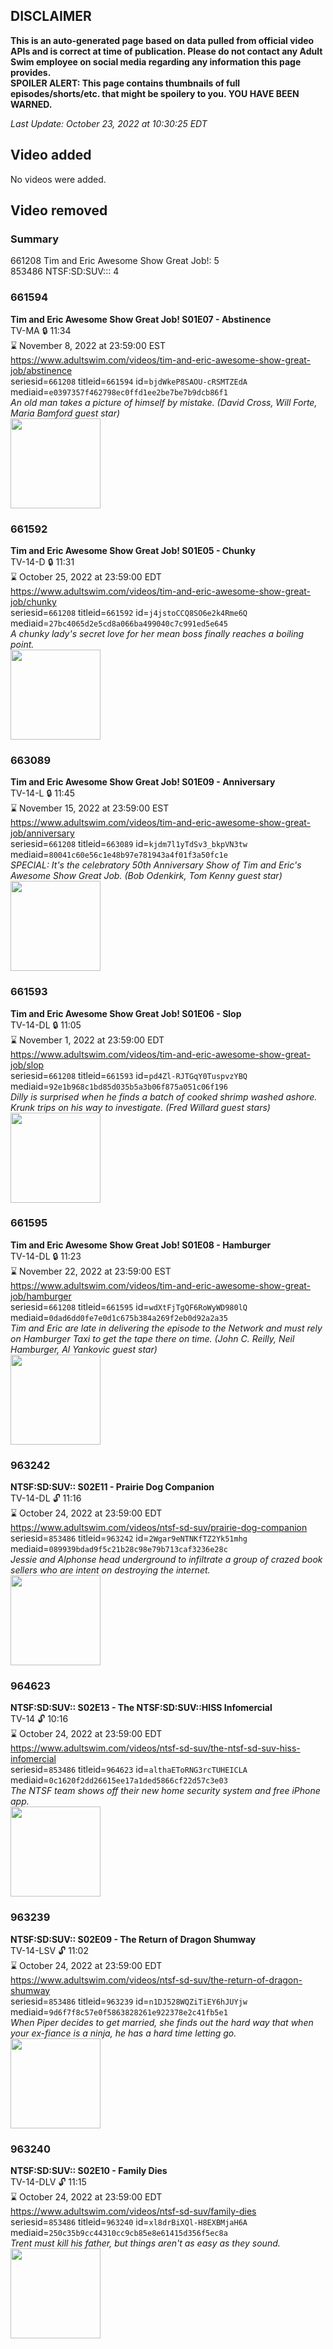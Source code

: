 ## DISCLAIMER
**This is an auto-generated page based on data pulled from official video APIs and is correct at time of publication. Please do not contact any Adult Swim employee on social media regarding any information this page provides.**  
**SPOILER ALERT: This page contains thumbnails of full episodes/shorts/etc. that might be spoilery to you. YOU HAVE BEEN WARNED.**  

_Last Update: October 23, 2022 at 10:30:25 EDT_
## Video added
No videos were added.  
## Video removed
### Summary
661208 Tim and Eric Awesome Show Great Job!: 5  
853486 NTSF:SD:SUV::: 4  
### 661594
**Tim and Eric Awesome Show Great Job! S01E07 - Abstinence**  
TV-MA 🔒 11:34  
⌛ November 8, 2022 at 23:59:00 EST  
https://www.adultswim.com/videos/tim-and-eric-awesome-show-great-job/abstinence  
seriesid=`661208` titleid=`661594` id=`bjdWkeP8SAOU-cRSMTZEdA` mediaid=`e0397357f462798ec0ffd1ee2be7be7b9dcb86f1`  
_An old man takes a picture of himself by mistake.
(David Cross, Will Forte, Maria Bamford guest star)_  
<a href="https://media.cdn.adultswim.com/uploads/20210106/thumbnails/2_21161620486-timanderic_107.jpg"><img src="https://media.cdn.adultswim.com/uploads/20210106/thumbnails/2_21161620486-timanderic_107.jpg" height="144px" /></a>
### 661592
**Tim and Eric Awesome Show Great Job! S01E05 - Chunky**  
TV-14-D 🔒 11:31  
⌛ October 25, 2022 at 23:59:00 EDT  
https://www.adultswim.com/videos/tim-and-eric-awesome-show-great-job/chunky  
seriesid=`661208` titleid=`661592` id=`j4jstoCCQ8SO6e2k4Rme6Q` mediaid=`27bc4065d2e5cd8a066ba499040c7c991ed5e645`  
_A chunky lady's secret love for her mean boss finally reaches a boiling point._  
<a href="https://media.cdn.adultswim.com/uploads/20210106/thumbnails/2_21161620131-timanderic_105.jpg"><img src="https://media.cdn.adultswim.com/uploads/20210106/thumbnails/2_21161620131-timanderic_105.jpg" height="144px" /></a>
### 663089
**Tim and Eric Awesome Show Great Job! S01E09 - Anniversary**  
TV-14-L 🔒 11:45  
⌛ November 15, 2022 at 23:59:00 EST  
https://www.adultswim.com/videos/tim-and-eric-awesome-show-great-job/anniversary  
seriesid=`661208` titleid=`663089` id=`kjdm7l1yTdSv3_bkpVN3tw` mediaid=`80041c60e56c1e48b97e781943a4f01f3a50fc1e`  
_SPECIAL: It's the celebratory 50th Anniversary Show of Tim and Eric's Awesome Show Great Job.
(Bob Odenkirk, Tom Kenny guest star)_  
<a href="https://media.cdn.adultswim.com/uploads/20210106/thumbnails/2_21161621200-timanderic_109.jpg"><img src="https://media.cdn.adultswim.com/uploads/20210106/thumbnails/2_21161621200-timanderic_109.jpg" height="144px" /></a>
### 661593
**Tim and Eric Awesome Show Great Job! S01E06 - Slop**  
TV-14-DL 🔒 11:05  
⌛ November 1, 2022 at 23:59:00 EDT  
https://www.adultswim.com/videos/tim-and-eric-awesome-show-great-job/slop  
seriesid=`661208` titleid=`661593` id=`pd4Zl-RJTGqY0TuspvzYBQ` mediaid=`92e1b968c1bd85d035b5a3b06f875a051c06f196`  
_Dilly is surprised when he finds a batch of cooked shrimp washed ashore. Krunk trips on his way to investigate.
(Fred Willard guest stars)_  
<a href="https://media.cdn.adultswim.com/uploads/20210106/thumbnails/2_21161620330-timanderic_106.jpg"><img src="https://media.cdn.adultswim.com/uploads/20210106/thumbnails/2_21161620330-timanderic_106.jpg" height="144px" /></a>
### 661595
**Tim and Eric Awesome Show Great Job! S01E08 - Hamburger**  
TV-14-DL 🔒 11:23  
⌛ November 22, 2022 at 23:59:00 EST  
https://www.adultswim.com/videos/tim-and-eric-awesome-show-great-job/hamburger  
seriesid=`661208` titleid=`661595` id=`wdXtFjTgQF6RoWyWD980lQ` mediaid=`0dad6dd0fe7e0d1c675b384a269f2eb0d92a2a35`  
_Tim and Eric are late in delivering the episode to the Network and must rely on Hamburger Taxi to get the tape there on time. 
(John C. Reilly, Neil Hamburger, Al Yankovic guest star)_  
<a href="https://media.cdn.adultswim.com/uploads/20210106/thumbnails/2_2116162152-timanderic_108.jpg"><img src="https://media.cdn.adultswim.com/uploads/20210106/thumbnails/2_2116162152-timanderic_108.jpg" height="144px" /></a>
### 963242
**NTSF:SD:SUV:: S02E11 - Prairie Dog Companion**  
TV-14-DL 🔓 11:16  
⌛ October 24, 2022 at 23:59:00 EDT  
https://www.adultswim.com/videos/ntsf-sd-suv/prairie-dog-companion  
seriesid=`853486` titleid=`963242` id=`2Wgar9eNTNKfTZ2Yk51mhg` mediaid=`089939bdad9f5c21b28c98e79b713caf3236e28c`  
_Jessie and Alphonse head underground to infiltrate a group of crazed book sellers who are intent on destroying the internet._  
<a href="https://media.cdn.adultswim.com/uploads/20200312/thumbnails/2_203121315573-ntsf_212_dup-20160412.jpg"><img src="https://media.cdn.adultswim.com/uploads/20200312/thumbnails/2_203121315573-ntsf_212_dup-20160412.jpg" height="144px" /></a>
### 964623
**NTSF:SD:SUV:: S02E13 - The NTSF:SD:SUV::HISS Infomercial**  
TV-14 🔓 10:16  
⌛ October 24, 2022 at 23:59:00 EDT  
https://www.adultswim.com/videos/ntsf-sd-suv/the-ntsf-sd-suv-hiss-infomercial  
seriesid=`853486` titleid=`964623` id=`althaEToRNG3rcTUHEICLA` mediaid=`0c1620f2dd26615ee17a1ded5866cf22d57c3e03`  
_The NTSF team shows off their new home security system and free iPhone app._  
<a href="https://media.cdn.adultswim.com/uploads/20200312/thumbnails/2_203121316546-ntsf_214_dup-20121107.jpg"><img src="https://media.cdn.adultswim.com/uploads/20200312/thumbnails/2_203121316546-ntsf_214_dup-20121107.jpg" height="144px" /></a>
### 963239
**NTSF:SD:SUV:: S02E09 - The Return of Dragon Shumway**  
TV-14-LSV 🔓 11:02  
⌛ October 24, 2022 at 23:59:00 EDT  
https://www.adultswim.com/videos/ntsf-sd-suv/the-return-of-dragon-shumway  
seriesid=`853486` titleid=`963239` id=`n1DJ528WQZiTiEY6hJUYjw` mediaid=`9d6f7f8c57e0f5863828261e922378e2c41fb5e1`  
_When Piper decides to get married, she finds out the hard way that when your ex-fiance is a ninja, he has a hard time letting go._  
<a href="https://media.cdn.adultswim.com/uploads/20200312/thumbnails/2_203121315121-ntsf_203_dup-20160330.jpg"><img src="https://media.cdn.adultswim.com/uploads/20200312/thumbnails/2_203121315121-ntsf_203_dup-20160330.jpg" height="144px" /></a>
### 963240
**NTSF:SD:SUV:: S02E10 - Family Dies**  
TV-14-DLV 🔓 11:15  
⌛ October 24, 2022 at 23:59:00 EDT  
https://www.adultswim.com/videos/ntsf-sd-suv/family-dies  
seriesid=`853486` titleid=`963240` id=`xl8drBiXQl-H8EXBMjaH6A` mediaid=`250c35b9cc44310cc9cb85e8e61415d356f5ec8a`  
_Trent must kill his father, but things aren't as easy as they sound._  
<a href="https://media.cdn.adultswim.com/uploads/20200312/thumbnails/2_203121315360-ntsf_207_dup-20160929.jpg"><img src="https://media.cdn.adultswim.com/uploads/20200312/thumbnails/2_203121315360-ntsf_207_dup-20160929.jpg" height="144px" /></a>
